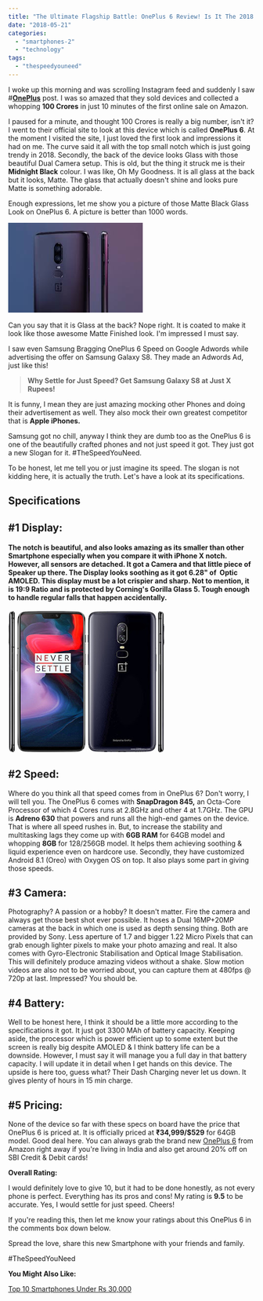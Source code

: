 ```yaml
---
title: "The Ultimate Flagship Battle: OnePlus 6 Review! Is It The 2018 Killer Smartphone?"
date: "2018-05-21"
categories: 
  - "smartphones-2"
  - "technology"
tags: 
  - "thespeedyouneed"
---
```


I woke up this morning and was scrolling Instagram feed and suddenly I saw #**[OnePlus](http://instagram.com/oneplus_india)** post. I was so amazed that they sold devices and collected a whopping **100 Crores** in just 10 minutes of the first online sale on Amazon.

  
I paused for a minute, and thought 100 Crores is really a big number, isn't it? I went to their official site to look at this device which is called **OnePlus 6**. At the moment I visited the site, I just loved the first look and impressions it had on me. The curve said it all with the top small notch which is just going trendy in 2018. Secondly, the back of the device looks Glass with those beautiful Dual Camera setup. This is old, but the thing it struck me is their **Midnight Black** colour. I was like, Oh My Goodness. It is all glass at the back but it looks, Matte. The glass that actually doesn't shine and looks pure Matte is something adorable.

Enough expressions, let me show you a picture of those Matte Black Glass Look on OnePlus 6. A picture is better than 1000 words.

[![OnePlus 6 Midnight Black - Emad's Blog](images/download.jpg "Picture Courtesy: PhoneArena")](https://1.bp.blogspot.com/-k-Ug-SARyfk/WwNECeMYHMI/AAAAAAAAQq8/vcb6ffFot5wYSF3WArmWqKK5eu-i9nR6wCLcBGAs/s1600/download.jpg)

Can you say that it is Glass at the back? Nope right. It is coated to make it look like those awesome Matte Finished look. I'm impressed I must say.

I saw even Samsung Bragging OnePlus 6 Speed on Google Adwords while advertising the offer on Samsung Galaxy S8. They made an Adwords Ad, just like this!

> **Why Settle for Just Speed? Get Samsung Galaxy S8 at Just X Rupees!**

It is funny, I mean they are just amazing mocking other Phones and doing their advertisement as well. They also mock their own greatest competitor that is **Apple iPhones.**

Samsung got no chill, anyway I think they are dumb too as the OnePlus 6 is one of the beautifully crafted phones and not just speed it got. They just got a new Slogan for it. #TheSpeedYouNeed.

To be honest, let me tell you or just imagine its speed. The slogan is not kidding here, it is actually the truth. Let's have a look at its specifications.

## Specifications

## #1 Display: 

#### The notch is beautiful, and also looks amazing as its smaller than other Smartphone especially when you compare it with iPhone X notch. However, all sensors are detached. It got a Camera and that little piece of Speaker up there. The Display looks soothing as it got 6.28" of  Optic AMOLED. This display must be a lot crispier and sharp. Not to mention, it is 19:9 Ratio and is protected by Corning's Gorilla Glass 5. Tough enough to handle regular falls that happen accidentally.

[![](images/oneplus-6-5.jpg)](https://4.bp.blogspot.com/-mpG4dcH1E9g/WwNNB78YY9I/AAAAAAAAQrI/5jMhc-hbVdcDQqeLR_R5K3nset6D5Y9GACLcBGAs/s1600/oneplus-6-5.jpg)

## #2 Speed:

Where do you think all that speed comes from in OnePlus 6? Don't worry, I will tell you. The OnePlus 6 comes with **SnapDragon 845,** an Octa-Core Processor of which 4 Cores runs at 2.8GHz and other 4 at 1.7GHz. The GPU is **Adreno 630** that powers and runs all the high-end games on the device. That is where all speed rushes in. But, to increase the stability and multitasking lags they come up with **6GB RAM** for 64GB model and whopping **8GB** for 128/256GB model. It helps them achieving soothing & liquid experience even on hardcore use. Secondly, they have customized Android 8.1 (Oreo) with Oxygen OS on top. It also plays some part in giving those speeds.

## #3 Camera: 

Photography? A passion or a hobby? It doesn't matter. Fire the camera and always get those best shot ever possible. It hoses a Dual 16MP+20MP cameras at the back in which one is used as depth sensing thing. Both are provided by Sony. Less aperture of 1.7 and bigger 1.22 Micro Pixels that can grab enough lighter pixels to make your photo amazing and real. It also comes with Gyro-Electronic Stabilisation and Optical Image Stabilisation. This will definitely produce amazing videos without a shake. Slow motion videos are also not to be worried about, you can capture them at 480fps @ 720p at last. Impressed? You should be.

## #4 Battery:

Well to be honest here, I think it should be a little more according to the specifications it got. It just got 3300 MAh of battery capacity. Keeping aside, the processor which is power efficient up to some extent but the screen is really big despite AMOLED & I think battery life can be a downside. However, I must say it will manage you a full day in that battery capacity. I will update it in detail when I get hands on this device. The upside is here too, guess what? Their Dash Charging never let us down. It gives plenty of hours in 15 min charge.

## #5 Pricing:

None of the device so far with these specs on board have the price that OnePlus 6 is priced at. It is officially priced at **₹34,999/$529** for 64GB model. Good deal here. You can always grab the brand new [OnePlus 6](https://amzn.to/2x0Z3kF) from Amazon right away if you're living in India and also get around 20% off on SBI Credit & Debit cards!

**Overall Rating:**

I would definitely love to give 10, but it had to be done honestly, as not every phone is perfect. Everything has its pros and cons! My rating is **9.5** to be accurate. Yes, I would settle for just speed. Cheers!

If you're reading this, then let me know your ratings about this OnePlus 6 in the comments box down below.

Spread the love, share this new Smartphone with your friends and family. 

#TheSpeedYouNeed

**You Might Also Like:**

[Top 10 Smartphones Under Rs 30,000](https://sastaeinstein.com/2019/04/top-10-smartphones-under-30000.html)
